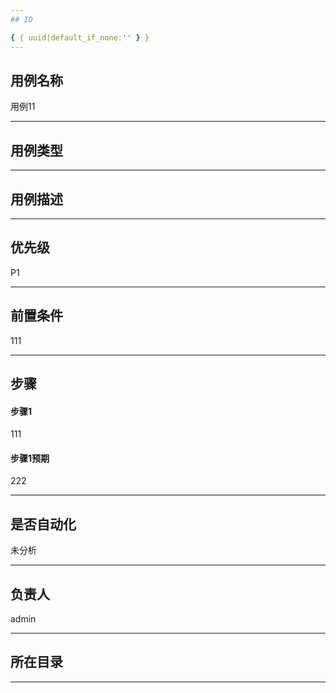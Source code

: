 ```yaml
---
## ID

{ { uuid|default_if_none:'' } }
---
```


## 用例名称

用例11

---

## 用例类型



---

## 用例描述



---

## 优先级

P1

---

## 前置条件

111

---

## 步骤



#### 步骤1

111

#### 步骤1预期

222 

---

## 是否自动化

未分析

---

## 负责人

admin

---



## 所在目录



---
